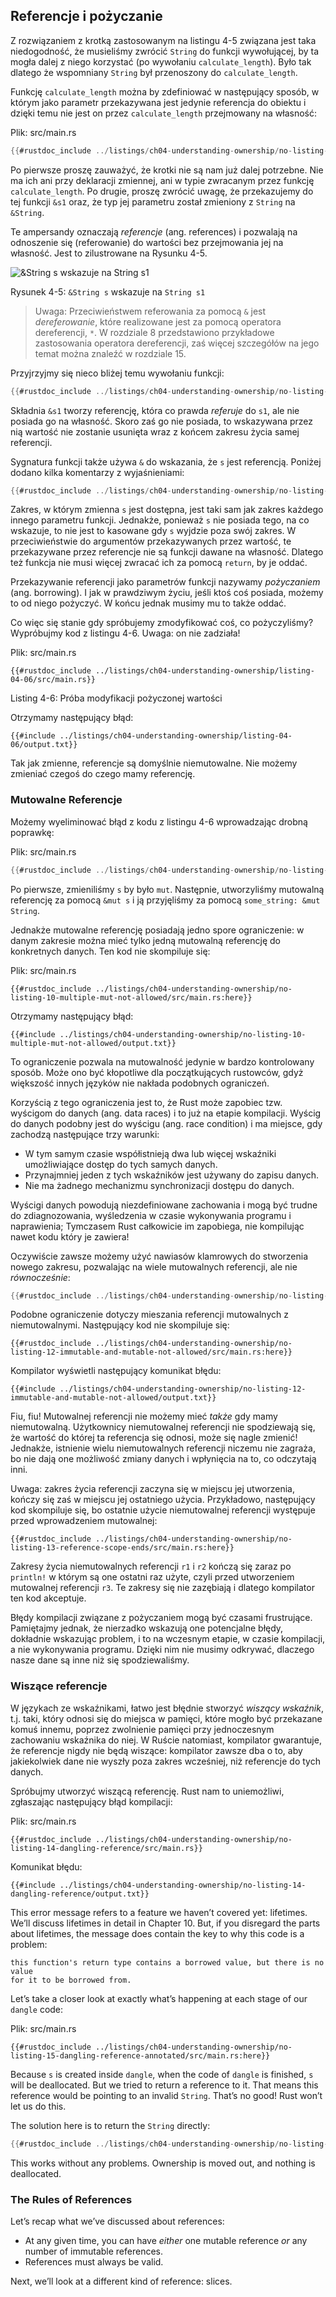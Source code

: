 ## Referencje i pożyczanie

Z rozwiązaniem z krotką zastosowanym na listingu 4-5 związana jest taka niedogodność,
że musieliśmy zwrócić `String` do funkcji wywołującej, by ta mogła dalej z niego korzystać
(po wywołaniu `calculate_length`). Było tak dlatego że wspomniany `String` był przenoszony do `calculate_length`.

Funkcję `calculate_length` można by zdefiniować w następujący sposób, w którym jako parametr przekazywana jest jedynie referencja do obiektu i dzięki temu nie jest on przez `calculate_length` przejmowany na własność:

<span class="filename">Plik: src/main.rs</span>

```rust
{{#rustdoc_include ../listings/ch04-understanding-ownership/no-listing-07-reference/src/main.rs:all}}
```
Po pierwsze proszę zauważyć, że krotki nie są nam już dalej potrzebne. Nie ma ich ani przy deklaracji zmiennej, ani w typie zwracanym przez funkcję `calculate_length`. Po drugie, proszę zwrócić uwagę, że przekazujemy do tej funkcji `&s1` oraz, że typ jej parametru został zmieniony z `String` na `&String`.

Te ampersandy oznaczają *referencje* (ang. references) i pozwalają na odnoszenie się (referowanie) do wartości bez przejmowania jej na własność.
Jest to zilustrowane na Rysunku 4-5.

<img alt="&String s wskazuje na String s1" src="img/trpl04-05.svg" class="center" />

<span class="caption">Rysunek 4-5: `&String s` wskazuje na `String s1`</span>

> Uwaga: Przeciwieństwem referowania za pomocą `&` jest *dereferowanie*,
> które realizowane jest za pomocą operatora dereferencji, `*`.
> W rozdziale 8 przedstawiono przykładowe zastosowania operatora dereferencji,
> zaś więcej szczegółów na jego temat można znaleźć w rozdziale 15.

Przyjrzyjmy się nieco bliżej temu wywołaniu funkcji:

```rust
{{#rustdoc_include ../listings/ch04-understanding-ownership/no-listing-07-reference/src/main.rs:here}}
```
Składnia `&s1` tworzy referencję, która co prawda *referuje* do `s1`, ale
nie posiada go na własność.
Skoro zaś go nie posiada, to wskazywana przez nią wartość nie zostanie
usunięta wraz z końcem zakresu życia samej referencji.

Sygnatura funkcji także używa `&` do wskazania, że `s` jest referencją.
Poniżej dodano kilka komentarzy z wyjaśnieniami:

```rust
{{#rustdoc_include ../listings/ch04-understanding-ownership/no-listing-08-reference-with-annotations/src/main.rs:here}}
```
Zakres, w którym zmienna `s` jest dostępna, jest taki sam jak zakres każdego innego parametru funkcji.
Jednakże, ponieważ `s` nie posiada tego, na co wskazuje, to nie jest to kasowane gdy `s` wyjdzie poza swój zakres.
W przeciwieństwie do argumentów przekazywanych przez wartość, te przekazywane przez referencje nie są funkcji dawane na własność.
Dlatego też funkcja nie musi więcej zwracać ich za pomocą `return`, by je oddać.

Przekazywanie referencji jako parametrów funkcji nazywamy *pożyczaniem* (ang. borrowing).
I jak w prawdziwym życiu, jeśli ktoś coś posiada, możemy to od niego pożyczyć.
W końcu jednak musimy mu to także oddać.

Co więc się stanie gdy spróbujemy zmodyfikować coś, co pożyczyliśmy?
Wypróbujmy kod z listingu 4-6. Uwaga: on nie zadziała!

<span class="filename">Plik: src/main.rs</span>

```rust,ignore,does_not_compile
{{#rustdoc_include ../listings/ch04-understanding-ownership/listing-04-06/src/main.rs}}
```

<span class="caption">Listing 4-6: Próba modyfikacji pożyczonej wartości</span>

Otrzymamy następujący błąd:

```text
{{#include ../listings/ch04-understanding-ownership/listing-04-06/output.txt}}
```

Tak jak zmienne, referencje są domyślnie niemutowalne.
Nie możemy zmieniać czegoś do czego mamy referencję.

### Mutowalne Referencje

Możemy wyeliminować błąd z kodu z listingu 4-6 wprowadzając drobną poprawkę:

<span class="filename">Plik: src/main.rs</span>

```rust
{{#rustdoc_include ../listings/ch04-understanding-ownership/no-listing-09-fixes-listing-04-06/src/main.rs}}
```

Po pierwsze, zmieniliśmy `s` by było `mut`. Następnie, utworzyliśmy mutowalną referencję za pomocą `&mut s` i ją przyjęliśmy za pomocą `some_string: &mut String`.

Jednakże mutowalne referencję posiadają jedno spore ograniczenie: w danym zakresie można mieć tylko jedną mutowalną referencję do konkretnych danych. Ten kod nie skompiluje się:

<span class="filename">Plik: src/main.rs</span>

```rust,ignore,does_not_compile
{{#rustdoc_include ../listings/ch04-understanding-ownership/no-listing-10-multiple-mut-not-allowed/src/main.rs:here}}
```

Otrzymamy następujący błąd:

```text
{{#include ../listings/ch04-understanding-ownership/no-listing-10-multiple-mut-not-allowed/output.txt}}
```

To ograniczenie pozwala na mutowalność jedynie w bardzo kontrolowany sposób.
Może ono być kłopotliwe dla początkujących rustowców, gdyż większość innych języków nie nakłada podobnych ograniczeń.

Korzyścią z tego ograniczenia jest to, że Rust może zapobiec tzw. wyścigom do danych (ang. data races) i to już na etapie kompilacji. Wyścig do danych podobny jest do wyścigu (ang. race condition) i ma miejsce, gdy zachodzą następujące trzy warunki:

* W tym samym czasie współistnieją dwa lub więcej wskaźniki umożliwiające dostęp do tych samych danych.
* Przynajmniej jeden z tych wskaźników jest używany do zapisu danych.
* Nie ma żadnego mechanizmu synchronizacji dostępu do danych.

Wyścigi danych powodują niezdefiniowane zachowania i mogą być trudne do zdiagnozowania, wyśledzenia w czasie wykonywania programu i naprawienia; Tymczasem Rust całkowicie im zapobiega, nie kompilując nawet kodu który je zawiera!

Oczywiście zawsze możemy użyć nawiasów klamrowych do stworzenia nowego zakresu, pozwalając na
wiele mutowalnych referencji, ale nie *równocześnie*:

```rust
{{#rustdoc_include ../listings/ch04-understanding-ownership/no-listing-11-muts-in-separate-scopes/src/main.rs:here}}
```

Podobne ograniczenie dotyczy mieszania referencji mutowalnych z niemutowalnymi. Następujący kod nie skompiluje się:

```rust,ignore,does_not_compile
{{#rustdoc_include ../listings/ch04-understanding-ownership/no-listing-12-immutable-and-mutable-not-allowed/src/main.rs:here}}
```

Kompilator wyświetli następujący komunikat błędu:

```text
{{#include ../listings/ch04-understanding-ownership/no-listing-12-immutable-and-mutable-not-allowed/output.txt}}
```

Fiu, fiu! Mutowalnej referencji nie możemy mieć *także* gdy mamy niemutowalną.
Użytkownicy niemutowalnej referencji nie spodziewają się, że wartość do której ta referencja się odnosi, może się nagle zmienić! Jednakże, istnienie wielu niemutowalnych referencji niczemu nie zagraża, bo nie dają one możliwość zmiany danych i wpłynięcia na to, co odczytają inni.

Uwaga: zakres życia referencji zaczyna się w miejscu jej utworzenia, kończy się zaś w miejscu jej ostatniego użycia. Przykładowo, następujący kod skompiluje się, bo ostatnie użycie niemutowalnej referencji występuje przed wprowadzeniem mutowalnej:

```rust,edition2018
{{#rustdoc_include ../listings/ch04-understanding-ownership/no-listing-13-reference-scope-ends/src/main.rs:here}}
```

Zakresy życia niemutowalnych referencji `r1` i `r2` kończą się zaraz po `println!` w którym są one ostatni raz użyte, czyli przed utworzeniem mutowalnej referencji `r3`. Te zakresy się nie zazębiają i dlatego kompilator ten kod akceptuje.

Błędy kompilacji związane z pożyczaniem mogą być czasami frustrujące. Pamiętajmy jednak, że nierzadko wskazują one potencjalne błędy, dokładnie wskazując problem, i to na wczesnym etapie, w czasie kompilacji, a nie wykonywania programu.
Dzięki nim nie musimy odkrywać, dlaczego nasze dane są inne niż się spodziewaliśmy.

### Wiszące referencje

W językach ze wskaźnikami, łatwo jest błędnie stworzyć *wiszący wskaźnik*, t.j. taki, który odnosi się do miejsca w pamięci, które mogło być przekazane komuś innemu, poprzez zwolnienie  pamięci przy jednoczesnym zachowaniu wskaźnika do niej. W Ruście natomiast, kompilator gwarantuje, że referencje nigdy nie będą wiszące: kompilator zawsze dba o to, aby jakiekolwiek dane nie wyszły poza zakres wcześniej, niż referencje do tych danych.

Spróbujmy utworzyć wiszącą referencję. Rust nam to uniemożliwi, zgłaszając następujący błąd kompilacji:

<span class="filename">Plik: src/main.rs</span>

```rust,ignore,does_not_compile
{{#rustdoc_include ../listings/ch04-understanding-ownership/no-listing-14-dangling-reference/src/main.rs}}
```

Komunikat błędu:

```text
{{#include ../listings/ch04-understanding-ownership/no-listing-14-dangling-reference/output.txt}}
```

This error message refers to a feature we haven’t covered yet: lifetimes. We’ll
discuss lifetimes in detail in Chapter 10. But, if you disregard the parts
about lifetimes, the message does contain the key to why this code is a problem:

```text
this function's return type contains a borrowed value, but there is no value
for it to be borrowed from.
```

Let’s take a closer look at exactly what’s happening at each stage of our
`dangle` code:

<span class="filename">Plik: src/main.rs</span>

```rust,ignore,does_not_compile
{{#rustdoc_include ../listings/ch04-understanding-ownership/no-listing-15-dangling-reference-annotated/src/main.rs:here}}
```

Because `s` is created inside `dangle`, when the code of `dangle` is finished,
`s` will be deallocated. But we tried to return a reference to it. That means
this reference would be pointing to an invalid `String`. That’s no good! Rust
won’t let us do this.

The solution here is to return the `String` directly:

```rust
{{#rustdoc_include ../listings/ch04-understanding-ownership/no-listing-16-no-dangle/src/main.rs:here}}
```

This works without any problems. Ownership is moved out, and nothing is
deallocated.

### The Rules of References

Let’s recap what we’ve discussed about references:

* At any given time, you can have *either* one mutable reference *or* any
  number of immutable references.
* References must always be valid.

Next, we’ll look at a different kind of reference: slices.

